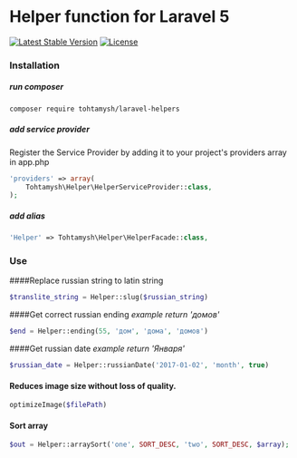 # Helper function for Laravel 5

[![Latest Stable Version](https://poser.pugx.org/tohtamysh/laravel-helpers/v/stable)](https://packagist.org/packages/tohtamysh/laravel-helpers) [![License](https://poser.pugx.org/tohtamysh/laravel-helpers/license)](https://packagist.org/packages/tohtamysh/laravel-helpers)

### Installation

##### run composer
```bash
composer require tohtamysh/laravel-helpers
```
##### add service provider
Register the Service Provider by adding it to your project's providers array in app.php
``` php
'providers' => array(
    Tohtamysh\Helper\HelperServiceProvider::class,
);
```
##### add alias
```php
'Helper' => Tohtamysh\Helper\HelperFacade::class,
```
### Use
####Replace russian string to latin string
```php
$translite_string = Helper::slug($russian_string)
```
####Get correct russian ending
*example return 'домов'*
```php
$end = Helper::ending(55, 'дом', 'дома', 'домов')
```
####Get russian date
*example return 'Января'*
```php
$russian_date = Helper::russianDate('2017-01-02', 'month', true)
```
#### Reduces image size without loss of quality.
```php
optimizeImage($filePath)
```
#### Sort array
```php
$out = Helper::arraySort('one', SORT_DESC, 'two', SORT_DESC, $array);
```